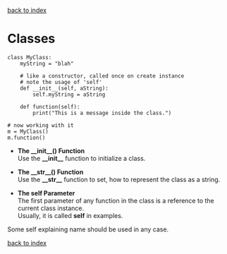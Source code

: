 [back to index](README.md)

# Classes

```
class MyClass:                                      
    myString = "blah"

    # like a constructor, called once on create instance
    # note the usage of 'self'                               
    def __init__(self, aString):
        self.myString = aString

    def function(self):                             
        print("This is a message inside the class.")

# now working with it
m = MyClass()
m.function()
```

* **The \_\_init__() Function**  
Use the **\_\_init__** function to initialize a class.

* **The \_\_str__() Function**  
Use the **\_\_str__** function to set, how to represent the class as a string.

* **The self Parameter**  
The first parameter of any function in the class is a reference to the current class instance.  
Usually, it is called **self** in examples.

Some self explaining name should be used in any case.

[back to index](README.md)

